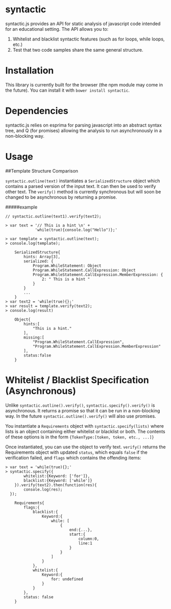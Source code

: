 # syntactic
syntactic.js provides an API for static analysis of javascript code intended
for an educational setting. The API allows you to:

1. Whitelist and blacklist syntactic features (such as for loops, 
   while loops, etc.)
2. Test that two code samples share the same general structure.

# Installation
This library is currently built for the browser (the npm module may come in the 
future). You can install it with `bower install syntactic`.

# Dependencies
syntactic.js relies on esprima for parsing javascript into an abstract syntax
tree, and Q (for promises) allowing the analysis to run asynchronously in a 
non-blocking way.

# Usage

##Template Structure Comparison

`syntactic.outline(text)` instantiates a `SerializedStructure` object which 
contains a parsed version of the input text. It can then be used to verify other 
text. The `verify()` method is currently synchronous but will soon be changed to 
be asynchronous by returning a promise.

#####example

    // syntactic.outline(text1).verify(text2); 

    > var text = '// This is a hint \n' +
                 'while(true){console.log("Hello")};'

    > var template = syntactic.outline(text);
    > console.log(template);

        SerializedStructure{
            hints: Array[3],
            serialized: {
                Program.WhileStatement: Object
                Program.WhileStatement.CallExpression: Object
                Program.WhileStatement.CallExpression.MemberExpression: {
                    2: " This is a hint "
                }
            }
            ...
        }
    > var text2 = 'while(true){};'
    > var result = template.verify(text2);
    > console.log(result)

        Object{
            hints:[
                "This is a hint."
            ],
            missing:[
                "Program.WhileStatement.CallExpression",
                "Program.WhileStatement.CallExpression.MemberExpression"
            ],
            status:false
        }


Whitelist / Blacklist Specification (Asynchronous)
==================================================
Unlike `syntactic.outline().verify()`, `syntactic.specify().verify()` is 
asynchronous. It returns a promise so that it can be run in a non-blocking way. 
In the future `syntactic.outline().verify()` will also use promises.

You instantiate a `Requirements` object with `syntactic.specify(lists)` where 
lists is an object containing either whitelist or blacklist or both. The 
contents of these options is in the form `{TokenType:[token, token, etc., ...]}`

Once instantiated, you can use the object to verify text. `verify()` returns the
Requirements object with updated `status`, which equals `false` if the 
verification failed, and `flags` which contains the offending items:

    > var text = 'while(true){};'
    > syntactic.specify({
            whitelist:{Keyword: ['for']},
            blacklist:{Keyword: ['while']}
        }).verify(text2).then(function(res){
            console.log(res);
      });

        Requirements{
            flags:{
                blacklist:{
                    Keyword:{
                        while: [
                            {
                                end:{...},
                                start:{
                                    column:0,
                                    line:1
                                }
                            }
                        ]
                    }
                },
                whitelist:{
                    Keyword:{
                        for: undefined
                    }
                }
            },
            status: false
        }


